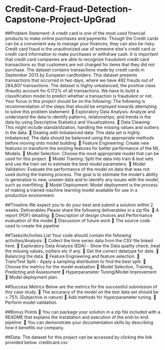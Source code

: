 # Credit-Card-Fraud-Detection-Capstone-Project-UpGrad

##Problem Statement:
A credit card is one of the most used financial products to make online purchases and payments. Though the Credit cards can be a convenient way to manage your finances, they can also be risky. Credit card fraud is the unauthorized use of someone else's credit card or credit card information to make purchases or withdraw cash.
It is important that credit card companies are able to recognize fraudulent credit card transactions so that customers are not charged for items that they did not purchase. 
The dataset contains transactions made by credit cards in September 2013 by European cardholders. This dataset presents transactions that occurred in two days, where we have 492 frauds out of 284,807 transactions. The dataset is highly unbalanced, the positive class (frauds) account for 0.172% of all transactions.
We have to build a classification model to predict whether a transaction is fraudulent or not.
Your focus in this project should be on the following: 
The following is recommendation of the steps that should be employed towards attempting to solve this problem statement: 
	Exploratory Data Analysis: Analyze and understand the data to identify patterns, relationships, and trends in the data by using Descriptive Statistics and Visualizations. 
	Data Cleaning: This might include standardization, handling the missing values and outliers in the data. 
	Dealing with Imbalanced data: This data set is highly imbalanced. The data should be balanced using the appropriate methods before moving onto model building.
	Feature Engineering: Create new features or transform the existing features for better performance of the ML Models. 
	Model Selection: Choose the most appropriate model that can be used for this project. 
	Model Training: Split the data into train & test sets and use the train set to estimate the best model parameters. 
	Model Validation: Evaluate the performance of the model on data that was not used during the training process. The goal is to estimate the model's ability to generalize to new, unseen data and to identify any issues with the model, such as overfitting. 
	Model Deployment: Model deployment is the process of making a trained machine learning model available for use in a production environment. 

##Timeline 
We expect you to do your best and submit a solution within 2 weeks. 
Deliverables 
Please share the following deliverables in a zip file. 
	A report (PDF) detailing: 
	Description of design choices and Performance evaluation of the model 
	Discussion of future work 
	The source code used to create the pipeline 
 
##Tasks/Activities List 
Your code should contain the following activities/Analysis: 
	Collect the time series data from the CSV file linked here. 
	Exploratory Data Analysis (EDA) - Show the Data quality check, treat the missing values, outliers etc if any. 
	Get the correct datatype for date. 
	Balancing the data.
	Feature Engineering and feature selection. 
	Train/Test Split - Apply a sampling distribution to find the best split. 
	Choose the metrics for the model evaluation 
	Model Selection, Training, Predicting and Assessment 
	Hyperparameter Tuning/Model Improvement 
	Model deployment plan. 
 
##Success Metrics 
Below are the metrics for the successful submission of this case study. 
	The accuracy of the model on the test data set should be > 75% (Subjective in nature) 
	Add methods for Hyperparameter tuning. 
	Perform model validation. 
 

##Bonus Points 
	You can package your solution in a zip file included with a README that explains the installation and execution of the end-to-end pipeline. 
	You can demonstrate your documentation skills by describing how it benefits our company. 

##Data:
The dataset for this project can be accessed by clicking the link provided below.
creditcard.csv
